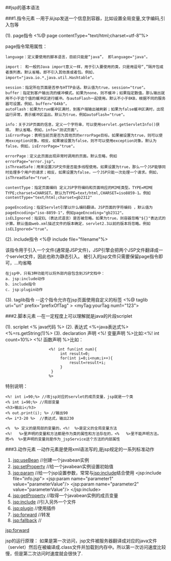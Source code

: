 ##jsp的基本语法


###1.指令元素 --用于从jsp发送一个信息到容器，比如设置全局变量,文字编码,引入包等

(1). page指令   <%@ page contentType="text/html;charset=utf-8"%>

page指令常用属性：  
	
	language：定义要使用的脚本语言，目前只能是“java”， 即language="java"。
    
	import： 和一般的Java import意义一样，用于引入要使用的类，只是用逗号“,”隔开包或者类列表。默认省略，即不引入其他类或者包。例如，import="java.io.*,java.util.Hashtable"。
    
	session：指定所在页面是否参与HTTP会话。默认值为true，session="true"。   
	buffer：指定到客户输出流的缓冲模式。如果为none，则不缓冲；如果指定数值，那么输出就用不小于这个值的缓冲区进行缓冲。与autoFlash一起使用。默认不小于8KB，根据不同的服务器可设置。例如，buffer="64kb"。    
	autoFlash：如果为true缓冲区满时，到客户端输出被刷新；如果为false缓冲区满时，出现运行异常，表示缓冲区溢出。默认为true，例如autoFlash="true"。
    
	info：关于JSP页面的信息，定义一个字符串，可以使用servlet.getServletInfo()获得。 默认省略。例如，info="测试页面"。   
	isErrorPage：表明当前页是否为其他页的errorPage目标。如果被设置为true，则可以使用exception对象。相反，如果被设置为false，则不可以使用exception对象。默认为false，例如，isErrorPage="true"。
    
	errorPage：定义此页面出现异常时调用的页面。默认忽略，例如errorPage="error.jsp"。   
	isThreadSafe：用来设置JSP文件是否能多线程使用。如果设置为true，那么一个JSP能够同时处理多个用户的请求；相反，如果设置为false，一个JSP只能一次处理一个请求。例如，isThreadSafe="true"。
    
	contentType：指定页面编码 定义JSP字符编码和页面响应的MIME类型。TYPE=MIME TYPE;charset=CHARSET。默认为TYPE=text/html,CHARSET=iso8859-1。例如contentType="text/html;charset=gb2312"
    
	pageEncoding：指定Servlet引擎以什么编码翻译。JSP页面的字符编码 ，默认值为pageEncoding="iso-8859-1"，例如pageEncoding="gb2312"。    
	isELIgnored：指定EL（表达式语言）是否被忽略。如果为true，则容器忽略"${}"表达式的计算。默认值由web.xml描述文件的版本确定，servlet2.3以前的版本将忽略。例如isELIgnored="true"。

(2). include指令   <%@ include file="filename"%>

该指令用于引入一个文件(通常是JSP文件)，JSP引擎会把两个JSP文件翻译成一个servlet文件，因此也称为静态引入。
被引入的jsp文件只需要保留page指令即可，<html><body>...均省略

	在jsp中，只有3种功能可以将外部内容包含到JSP文档中：
	a. jsp:include动作
	b. include指令
	c. jsp:plugin动作


(3). taglib指令 --这个指令允许在jsp页面使用自定义的标签  <%@ taglib uri="uri" prefix="prefixOfTag" >   <myTag:yourTag num1="123">


###2.脚本元素 --在一定程度上可以理解就是java的片段scriplet

(1). scriplet    <% java代码 %>
(2). 表达式      <%=java表达式%> <%=rs.getString(1)%>
(3). declaration 声明
   <%! 变量声明    %>比如:<%! int count=10%>
   <%! 函数声明    %>比如： 
   
					   <%! int fun(int num){  
							int result=0;
							for(int i=0;i<num;i++){
								result=result+i;
							}
						}
					   %>

特别说明：

	<%! int i=90;%> //改jsp对应的servlet的成员变量，jsp就是一个类
    <% int i=90;%> //局部变量
    <h3>输出i</h3>
    <% out.print(i); %> //输出90
    <%= i*3-20 %>  //表达式，输出230

	<%  %> 定义的是局部的变量的，<%!  %>是定义的全局变量方法
	<%!   %>里声明的变量和方法都是作为类的属性和方法存在的，<%   %>里不能声明方法。  而<%  %>里声明的变量则是作为_jspService这个方法的内部属性


###3.动作元素 --动作元素是使用xml语法写的,是jsp规定的一系列标准动作

1. <jsp:useBean> //创建一个javabean实例
2. <jsp:setProperty> //给一个javabean实例设置初始值
3. <jsp:param> //给一个jsp设置参数，常常与<jsp:include>结合使用
	<jsp:include file="info.jsp">
	<jsp:param name="parameter1" value="parameterValue"/>
	<jsp:param name="parameter2" value="parameterValue"/>
	</jsp:include>
4. <jsp:getProperty>   //取得一个javabean实例的成员变量    
5. <jsp:include> //引入另外一个文件
6. <jsp:plugin> //使用插件
7. <jsp:forward> //转发
8. <jsp:fallback> //

<jsp:forward>



jsp的运行原理：
如果是第一次访问，jsp文件被服务器翻译成对应的java文件（servlet）然后在被编译成.class文件并加载到内存中。所以第一次访问速度比较慢，但是第二次访问时速度就会很快了.
